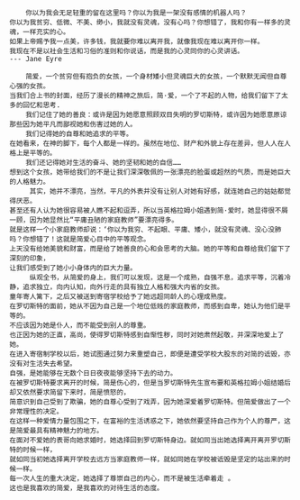 ```
    你以为我会无足轻重的留在这里吗？你以为我是一架没有感情的机器人吗？
你以为我贫穷、低微、不美、缈小，我就没有灵魂，没有心吗？你想错了，我和你有一样多的灵魂，一样充实的心。
如果上帝赐予我一点美，许多钱，我就要你难以离开我，就像我现在难以离开你一样。
我现在不是以社会生活和习俗的准则和你说话，而是我的心灵同你的心灵讲话。
--- Jane Eyre 
```
        简爱，一个贫穷但有抱负的女孩，一个身材矮小但灵魂巨大的女孩，一个默默无闻但自尊心强的女孩。
    当我们合上书的封面，经历了漫长的精神之旅后，简·爱，一个了不起的人物，给我们留下了太多的回忆和思考.
        我们记住了她的善良：或许是因为她愿意照顾双目失明的罗切斯特，或许因为她愿意原谅那些因为她平凡而鄙视她和伤害过她的人。      
        我们记得她的自尊和她追求的平等。
    在她看来，在神的脚下，每个人都是一样的。虽然在地位、财产和外貌上存在差异，但人人在人格上是平等的。  
        我们还记得她对生活的奋斗、她的坚韧和她的自信……  
    想到这个女孩，她带给我们的不是让我们深深敬佩的一张漂亮的脸蛋或超然的气质，而是她巨大的人格魅力。 
         其实，她并不漂亮，当然，平凡的外表并没有让别人对她有好感，就连她自己的姑姑都觉得厌恶。
    甚至还有人认为她很容易被人瞧不起和逗弄，所以当英格拉姆小姐遇到简·爱时，她显得很不屑一顾，因为她显然比“平庸丑陋的家庭教师”要漂亮得多。
    就是这样一个小家庭教师却说：‘你以为我穷、不起眼、平庸、矮小，就没有灵魂、没心没肺吗？你想错了！这就是简爱心目中的平等观念。
    上天没有给她美貌和财富，而是给了她善良的心和会思考的大脑。她的平等和自尊给我们留下了深刻的印象，
    让我们感受到了她小小身体内的巨大力量。 
         纵观全书，从简爱的身上，我们可以发现，这是一个成熟，自强不息，追求平等，沉着冷静，追求独立，向内认知，向外行走的具有独立人格和强大内省的女孩。
    童年寄人篱下，之后又被送到寄宿学校给予了她远超同龄人的心理成熟度。
    在罗切斯特的面前，她从不因为自己是一个地位低贱的家庭教师，而感到自卑，她认为他们是平等的。
    不应该因为她是仆人，而不能受到别人的尊重。
    也正因为她的正直，高尚，使得罗切斯特感到自惭性秽，同时对她肃然起敬，并深深地爱上了她。
    在进入寄宿制学校以后，她试图通过努力来重塑自己，即便是遭受学校大股东的对简的诋毁，亦没有对生活失去希望。
    自强，是她能够在无数个日日夜夜能够坚持下去的动力。
    在被罗切斯特要求离开的时候，简是伤心的，但是当罗切斯特先生宣布要和英格拉姆小姐结婚后却又依然要求简留下来时，简是愤怒的，
    简意识到自己受到了欺骗，她的自尊心受到了戏弄，因为她深爱着罗切斯特。但简爱做出了一个非常理性的决定。
    在这样一种爱情力量包围之下，在富裕的生活诱惑之下，她依然要坚持自己作为个人的尊严，这是简爱最具有精神魅力的地方。
    在面对不爱她的表哥向她求婚时，她选择回到罗切斯特身边。就如同当出她选择离开离开罗切斯特的时候一样，
    就如同当初她选择离开学校去远方当家庭教师一样，就如同她在学校被诋毁是坚定的站出来的时候一样。
    每一次人生的重大决定，她选择了尊崇自己的内心，而不是被生活牵着走 。
    这也是我喜欢的简爱，是我喜欢的对待生活的态度。
    
    
        
    
    
    
    
  
    
    
